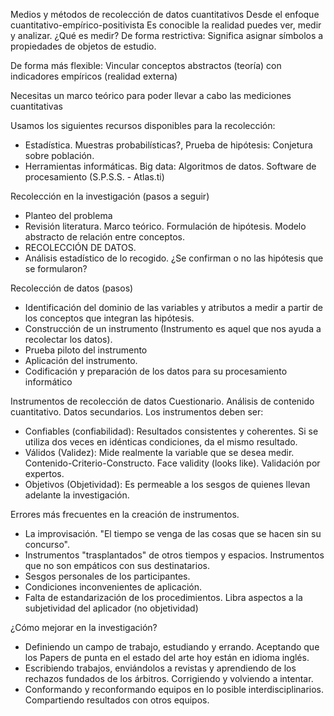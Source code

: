 Medios y métodos de recolección de datos cuantitativos
Desde el enfoque cuantitativo-empírico-positivista
Es conocible la realidad puedes ver, medir y analizar.
¿Qué es medir? De forma restrictiva:
Significa asignar símbolos a propiedades de objetos de estudio.

De forma más flexible:
Vincular conceptos abstractos (teoría) con indicadores empíricos (realidad externa)

Necesitas un marco teórico para poder llevar a cabo las mediciones cuantitativas

Usamos los siguientes recursos disponibles para la recolección:
- Estadística. Muestras probabilísticas?, Prueba de hipótesis: Conjetura sobre población.
- Herramientas informáticas. Big data: Algoritmos de datos. Software de procesamiento (S.P.S.S. - Atlas.ti)

Recolección en la investigación (pasos a seguir)
- Planteo del problema
- Revisión literatura. Marco teórico. Formulación de hipótesis. Modelo abstracto de relación entre conceptos.
- RECOLECCIÓN DE DATOS.
- Análisis estadístico de lo recogido. ¿Se confirman o no las hipótesis que se formularon?

Recolección de datos (pasos)
- Identificación del dominio de las variables y atributos a medir a partir de los conceptos que integran las hipótesis.
- Construcción de un instrumento (Instrumento es aquel que nos ayuda a recolectar los datos). 
- Prueba piloto del instrumento
- Aplicación del instrumento.
- Codificación y preparación de los datos para su procesamiento informático

Instrumentos de recolección de datos
Cuestionario. Análisis de contenido cuantitativo. Datos secundarios.
Los instrumentos deben ser:
- Confiables (confiabilidad): Resultados consistentes y coherentes. Si se utiliza dos veces en idénticas condiciones, da el mismo resultado.
- Válidos (Validez): Mide realmente la variable que se desea medir. Contenido-Criterio-Constructo. Face validity (looks like). Validación por expertos.
- Objetivos (Objetividad): Es permeable a los sesgos de quienes llevan adelante la investigación.

Errores más frecuentes en la creación de instrumentos.
- La improvisación. "El tiempo se venga de las cosas que se hacen sin su concurso".
- Instrumentos "trasplantados" de otros tiempos y espacios. Instrumentos que no son empáticos con sus destinatarios.
- Sesgos personales de los participantes.
- Condiciones inconvenientes de aplicación.
- Falta de estandarización de los procedimientos. Libra aspectos a la subjetividad del aplicador (no objetividad)

¿Cómo mejorar en la investigación?
- Definiendo un campo de trabajo, estudiando y errando. Aceptando que los Papers de punta en el estado del arte hoy están en idioma inglés.
- Escribiendo trabajos, enviándolos a revistas y aprendiendo de los rechazos fundados de los árbitros. Corrigiendo y volviendo a intentar.
- Conformando y reconformando equipos en lo posible interdisciplinarios. Compartiendo resultados con otros equipos.